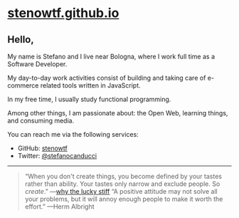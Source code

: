 # [stenowtf.github.io](https://stenowtf.github.io/)

## Hello,

My name is Stefano and I live near Bologna, where I work full time as a Software Developer.

My day-to-day work activities consist of building and taking care of e-commerce related tools written in JavaScript.

In my free time, I usually study functional programming.

Among other things, I am passionate about: the Open Web, learning things, and consuming media.

You can reach me via the following services:

- GitHub: [stenowtf](https://github.com/stenowtf)
- Twitter: [@stefanocanducci](https://twitter.com/stefanocanducci)

---

> “When you don't create things, you become defined by your tastes rather than ability. Your tastes only narrow and exclude people. So _create_.” —[why the lucky stiff](https://en.wikipedia.org/wiki/Why_the_lucky_stiff)
> “A positive attitude may not solve all your problems, but it will annoy enough people to make it worth the effort.” —Herm Albright
